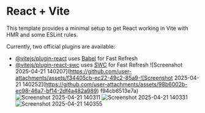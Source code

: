 # React + Vite

This template provides a minimal setup to get React working in Vite with HMR and some ESLint rules.

Currently, two official plugins are available:

- [@vitejs/plugin-react](https://github.com/vitejs/vite-plugin-react/blob/main/packages/plugin-react/README.md) uses [Babel](https://babeljs.io/) for Fast Refresh
- [@vitejs/plugin-react-swc](https://github.com/vitejs/vite-plugin-react-swc) uses [SWC](https://swc.rs/) for Fast Refresh
![Screenshot 2025-04-21 140207](https://github.com/user-attachments/assets/f34405cb-ec22-49c2-85a9-![Screenshot 2025-04-21 140252](https://github.com/user-attachments/assets/98b6002b-ec98-46a7-bf14-2df4a482a989)
f94cb6513e7a)
![Screenshot 2025-04-21 140311](https://github.com/user-attachments/assets/f160fd47-284a-4a5d-8d8b-3ca8a7af241b)
![Screenshot 2025-04-21 140331](https://github.com/user-attachments/assets/a7188ff1-9c17-4fb1-ae9a-dee46f51c2c1)
![Screenshot 2025-04-21 140355](https://github.com/user-attachments/assets/59addc6a-bdde-4ef8-9a84-d49bf8938da4)
